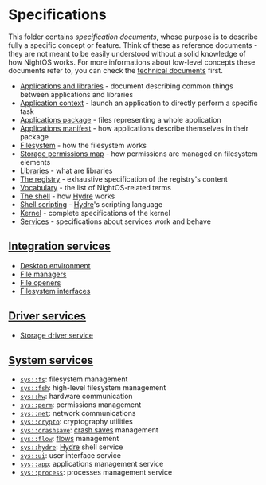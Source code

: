 # Specifications

This folder contains _specification documents_, whose purpose is to describe fully a specific concept or feature.
Think of these as reference documents - they are not meant to be easily understood without a solid knowledge of how NightOS works.
For more informations about low-level concepts these documents refer to, you can check the [technical documents](../technical/README.md) first.

- [Applications and libraries](applications-libraries.md) - document describing common things between applications and libraries
- [Application context](applications/context.md) - launch an application to directly perform a specific task
- [Applications package](applications/package.md) - files representing a whole application
- [Applications manifest](applications/manifest.md) - how applications describe themselves in their package
- [Filesystem](filesystem.md) - how the filesystem works
- [Storage permissions map](storage-permissions-map.md) - how permissions are managed on filesystem elements
- [Libraries](libraries.md) - what are libraries
- [The registry](registry.md) - exhaustive specification of the registry's content
- [Vocabulary](vocabulary.md) - the list of NightOS-related terms
- [The shell](shell.md) - how [Hydre](../technical/shell.md) works
- [Shell scripting](shell-scripting.md) - [Hydre](../technical/shell.md)'s scripting language
- [Kernel](kernel/README.md) - complete specifications of the kernel
- [Services](services.md) - specifications about services work and behave

## [Integration services](services/integration/README.md)

* [Desktop environment](services/integration/desktop-environments.md)
* [File managers](services/integration/file-managers.md)
* [File openers](services/integration/file-openers.md)
* [Filesystem interfaces](services/integration/filesystem-interfaces.md)

## [Driver services](services/drivers/README.md)

* [Storage driver service](services/drivers/storage.md)

## [System services](services/system/README.md)

* [`sys::fs`](services/system/fs.md): filesystem management
* [`sys::fsh`](services/system/fsh.md): high-level filesystem management
* [`sys::hw`](services/system/hw.md): hardware communication
* [`sys::perm`](services/system/perm.md): permissions management
* [`sys::net`](services/system/net.md): network communications
* [`sys::crypto`](services/system/crypto.md): cryptography utilities
* [`sys::crashsave`](services/system/crashsave.md): [crash saves](../features/crash-saves.md) management
* [`sys::flow`](services/system/flow.md): [flows](filesystem.md#flows) management
* [`sys::hydre`](services/system/hydre.md): [Hydre](shell.md) shell service
* [`sys::ui`](services/system/ui.md): user interface service
* [`sys::app`](services/system/app.md): applications management service
* [`sys::process`](services/system/process.md): processes management service
